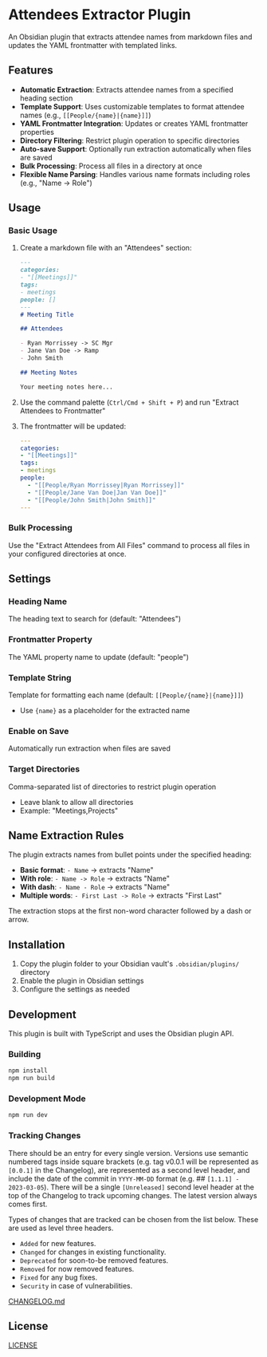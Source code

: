 # Attendees Extractor Plugin

An Obsidian plugin that extracts attendee names from markdown files and updates the YAML frontmatter with templated links.

## Features

- **Automatic Extraction**: Extracts attendee names from a specified heading section
- **Template Support**: Uses customizable templates to format attendee names (e.g., `[[People/{name}|{name}]]`)
- **YAML Frontmatter Integration**: Updates or creates YAML frontmatter properties
- **Directory Filtering**: Restrict plugin operation to specific directories
- **Auto-save Support**: Optionally run extraction automatically when files are saved
- **Bulk Processing**: Process all files in a directory at once
- **Flexible Name Parsing**: Handles various name formats including roles (e.g., "Name -> Role")

## Usage

### Basic Usage

1. Create a markdown file with an "Attendees" section:
   ```markdown
   ---
   categories:
   - "[[Meetings]]"
   tags:
   - meetings
   people: []
   ---
   # Meeting Title

   ## Attendees

   - Ryan Morrissey -> SC Mgr
   - Jane Van Doe -> Ramp
   - John Smith

   ## Meeting Notes

   Your meeting notes here...
   ```

2. Use the command palette (`Ctrl/Cmd + Shift + P`) and run "Extract Attendees to Frontmatter"

3. The frontmatter will be updated:
   ```yaml
   ---
   categories:
   - "[[Meetings]]"
   tags:
   - meetings
   people:
     - "[[People/Ryan Morrissey|Ryan Morrissey]]"
     - "[[People/Jane Van Doe|Jan Van Doe]]"
     - "[[People/John Smith|John Smith]]"
   ---
   ```

### Bulk Processing

Use the "Extract Attendees from All Files" command to process all files in your configured directories at once.

## Settings

### Heading Name
The heading text to search for (default: "Attendees")

### Frontmatter Property
The YAML property name to update (default: "people")

### Template String
Template for formatting each name (default: `[[People/{name}|{name}]]`)
- Use `{name}` as a placeholder for the extracted name

### Enable on Save
Automatically run extraction when files are saved

### Target Directories
Comma-separated list of directories to restrict plugin operation
- Leave blank to allow all directories
- Example: "Meetings,Projects"

## Name Extraction Rules

The plugin extracts names from bullet points under the specified heading:

- **Basic format**: `- Name` → extracts "Name"
- **With role**: `- Name -> Role` → extracts "Name"
- **With dash**: `- Name - Role` → extracts "Name"
- **Multiple words**: `- First Last -> Role` → extracts "First Last"

The extraction stops at the first non-word character followed by a dash or arrow.

## Installation

1. Copy the plugin folder to your Obsidian vault's `.obsidian/plugins/` directory
2. Enable the plugin in Obsidian settings
3. Configure the settings as needed

## Development

This plugin is built with TypeScript and uses the Obsidian plugin API.

### Building

```bash
npm install
npm run build
```

### Development Mode

```bash
npm run dev
```

### Tracking Changes

There should be an entry for every single version. Versions use semantic numbered tags inside square brackets (e.g. tag v0.0.1 will be represented as `[0.0.1]` in the Changelog), are represented as a second level header, and include the date of the commit in `YYYY-MM-DD` format (e.g. ## `[1.1.1] - 2023-03-05`). There will be a single `[Unreleased]` second level header at the top of the Changelog to track upcoming changes. The latest version always comes first.

Types of changes that are tracked can be chosen from the list below. These are used as level three headers.

- `Added` for new features.
- `Changed` for changes in existing functionality.
- `Deprecated` for soon-to-be removed features.
- `Removed` for now removed features.
- `Fixed` for any bug fixes.
- `Security` in case of vulnerabilities.

[CHANGELOG.md](CHANGELOG.md)

## License

[LICENSE](LICENSE)